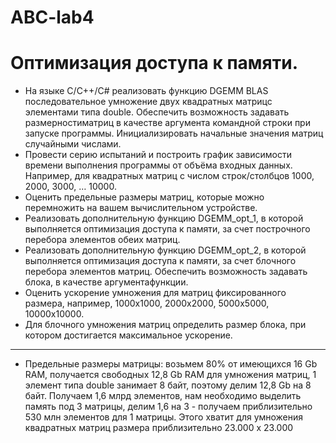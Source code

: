 # ABC-lab4
# Оптимизация доступа к памяти.

* На языке С/С++/C# реализовать функцию DGEMM BLAS последовательное умножение двух
квадратных матрицс элементами типа double. Обеспечить возможность задавать
размерностиматриц в качестве аргумента командной строки при запуске программы.
Инициализировать начальные значения матриц случайными числами.
 * Провести серию испытаний и построить график зависимости времени выполнения
программы от объёма входных данных. Например, для квадратных матриц с числом
строк/столбцов 1000, 2000, 3000, … 10000. 
 * Оценить предельные размеры матриц, которые можно перемножить на вашем
вычислительном устройстве. 
 * Реализовать дополнительную функцию DGEMM_opt_1, в которой выполняется
оптимизация доступа к памяти, за счет построчного перебора элементов обеих матриц.
 * Реализовать дополнительную функцию DGEMM_opt_2, в которой выполняется
оптимизация доступа к памяти, за счет блочного перебора элементов матриц. Обеспечить
возможность задавать блока, в качестве аргументафункции. 
 * Оценить ускорение умножения для матриц фиксированного размера, например,
1000х1000, 2000х2000, 5000х5000, 10000х10000. 
 * Для блочного умножения матриц определить размер блока, при котором достигается
максимальное ускорение.  
--------------------------------
* Предельные размеры матрицы: возьмем 80% от имеющихся 16 Gb RAM, получается свободных 12,8 Gb RAM для умножения матриц, 1 элемент типа double занимает 8 байт, поэтому делим 12,8 Gb на 8 байт. Получаем 1,6 млрд элементов, нам необходимо выделить память под 3 матрицы, делим 1,6 на 3 - получаем приблизительно 530 млн элементов для 1 матрицы. Этого хватит для умножения квадратных матриц размера приблизительно 23.000 х 23.000
